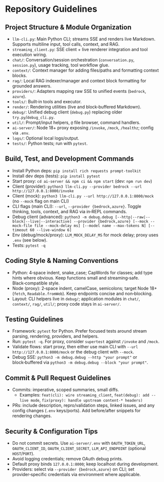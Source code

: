 # Repository Guidelines

## Project Structure & Module Organization
- `llm-cli.py`: Main Python CLI; streams SSE and renders live Markdown. Supports multiline input, tool calls, context, and RAG.
- `streaming_client.py`: SSE client + live renderer integration and tool execution wiring.
- `chat/`: Conversation/session orchestration (`conversation.py`, `session.py`), usage tracking, tool workflow glue.
- `context/`: Context manager for adding files/paths and formatting context blocks.
- `rag/`: Local RAG indexer/manager and context block formatting for grounded answers.
- `providers/`: Adapters mapping raw SSE to unified events (`bedrock`, `azure`).
- `tools/`: Built‑in tools and executor.
- `render/`: Rendering utilities (live and block‑buffered Markdown).
- `debug/`: Unified debug client (`debug.py`) replacing older `try.py`/`debug_cli.py`.
- `util/`: Prompt/input helpers, `@` file browser, command handlers.
- `ai-server/`: Node 18+ proxy exposing `/invoke`, `/mock`, `/healthz`; config via `.env`.
- `logs/`: Optional local logs/output.
- `tests/`: Python tests; run with `pytest`.

## Build, Test, and Development Commands
- Install Python deps: `pip install rich requests prompt-toolkit`
- Install dev deps (tests): `pip install pytest`
- Start proxy: `cd ai-server && npm ci && npm start` (dev: `npm run dev`)
- Client (provider): `python3 llm-cli.py --provider bedrock --url http://127.0.0.1:8000/invoke`
- Client (mock): `python3 llm-cli.py --url http://127.0.0.1:8000/mock` (no `--mock` flag on main CLI)
- CLI flags (main CLI): `--url`, `--provider {bedrock,azure}`. Toggle thinking, tools, context, and RAG via in‑REPL commands.
- Debug client (advanced): `python3 -m debug.debug [--http|--raw|--block|--live|--interactive] --provider {bedrock,azure} [--mock --mock-file file --mock-delay ms] [--model name --max-tokens N] [--timeout 60 --live-window 6]`
- Env (debug/mock/proxy): `LLM_MOCK_DELAY_MS` for mock delay; proxy uses `.env` (see below).
- Tests: `pytest -q`

## Coding Style & Naming Conventions
- Python: 4‑space indent, snake_case; CapWords for classes; add type hints where obvious. Keep functions small and streaming‑safe. Black‑compatible style.
- Node (proxy): 2‑space indent, camelCase, semicolons; target Node 18+ (`fetch`, `Readable.fromWeb`). Keep endpoints concise and non‑blocking.
- Layout: CLI helpers live in `debug/`; application modules in `chat/`, `context/`, `rag/`, `util/`; proxy code stays in `ai-server/`.

## Testing Guidelines
- Framework: `pytest` for Python. Prefer focused tests around stream parsing, rendering, providers, and helpers.
- Run: `pytest -q`. For proxy, consider `supertest` against `/invoke` and `/mock`.
- Validate flows: start proxy, then either use main CLI with `--url http://127.0.0.1:8000/mock` or the debug client with `--mock`.
- Debug SSE: `python3 -m debug.debug --http "your prompt"` or block‑buffered via `python3 -m debug.debug --block "your prompt"`.

## Commit & Pull Request Guidelines
- Commits: imperative, scoped summaries, small diffs.
  - Examples: `feat(cli): wire streaming_client`, `feat(debug): add --live mode`, `fix(proxy): handle upstream content-* headers)`
- PRs: include description, repro/validation steps, linked issues, and any config changes (`.env` keys/ports). Add before/after snippets for rendering changes.

## Security & Configuration Tips
- Do not commit secrets. Use `ai-server/.env` with `OAUTH_TOKEN_URL`, `OAUTH_CLIENT_ID`, `OAUTH_CLIENT_SECRET`, `LLM_API_ENDPOINT` (optional `HOST`/`PORT`).
- Avoid logging credentials; remove OAuth debug prints.
- Default proxy binds `127.0.0.1:8000`; keep localhost during development.
- Providers: select via `--provider {bedrock,azure}` on CLI; set provider‑specific credentials via environment where applicable.

